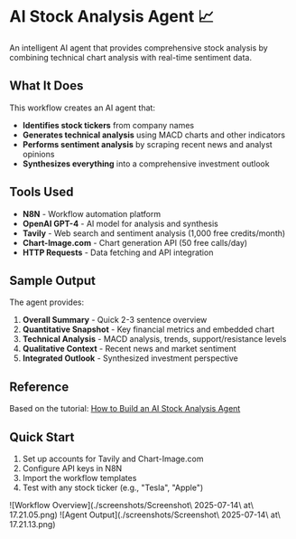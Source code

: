 # AI Stock Analysis Agent 📈

An intelligent AI agent that provides comprehensive stock analysis by combining technical chart analysis with real-time sentiment data.

## What It Does

This workflow creates an AI agent that:
- **Identifies stock tickers** from company names
- **Generates technical analysis** using MACD charts and other indicators
- **Performs sentiment analysis** by scraping recent news and analyst opinions
- **Synthesizes everything** into a comprehensive investment outlook

## Tools Used

- **N8N** - Workflow automation platform
- **OpenAI GPT-4** - AI model for analysis and synthesis
- **Tavily** - Web search and sentiment analysis (1,000 free credits/month)
- **Chart-Image.com** - Chart generation API (50 free calls/day)
- **HTTP Requests** - Data fetching and API integration

## Sample Output

The agent provides:
1. **Overall Summary** - Quick 2-3 sentence overview
2. **Quantitative Snapshot** - Key financial metrics and embedded chart
3. **Technical Analysis** - MACD analysis, trends, support/resistance levels
4. **Qualitative Context** - Recent news and market sentiment
5. **Integrated Outlook** - Synthesized investment perspective

## Reference

Based on the tutorial: [How to Build an AI Stock Analysis Agent](https://www.youtube.com/watch?v=-GP9tGaWfcs&t=148s)

## Quick Start

1. Set up accounts for Tavily and Chart-Image.com
2. Configure API keys in N8N
3. Import the workflow templates
4. Test with any stock ticker (e.g., "Tesla", "Apple")

![Workflow Overview](./screenshots/Screenshot\ 2025-07-14\ at\ 17.21.05.png)
![Agent Output](./screenshots/Screenshot\ 2025-07-14\ at\ 17.21.13.png)
